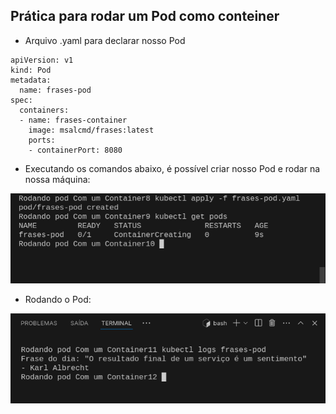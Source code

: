 ## Prática para rodar um Pod como conteiner 
- Arquivo .yaml para declarar nosso Pod
```
apiVersion: v1
kind: Pod
metadata:
  name: frases-pod
spec:
  containers:
  - name: frases-container
    image: msalcmd/frases:latest
    ports:
    - containerPort: 8080
```

- Executando os comandos abaixo, é possível criar nosso Pod e rodar na nossa máquina:

![](https://github.com/Hypothasis/DevOps-Modulos-IT-Talent/blob/main/Pratica/Rodando%20pod%20Com%20um%20Container/pods.png)

- Rodando o Pod:
  
![](https://github.com/Hypothasis/DevOps-Modulos-IT-Talent/blob/main/Pratica/Rodando%20pod%20Com%20um%20Container/pod%20rodando.png)
